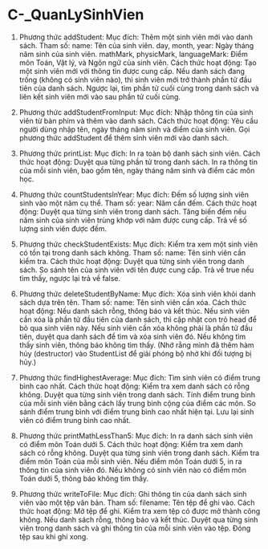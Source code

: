 # C-_QuanLySinhVien
1. Phương thức addStudent:
Mục đích: Thêm một sinh viên mới vào danh sách.
Tham số:
name: Tên của sinh viên.
day, month, year: Ngày tháng năm sinh của sinh viên.
mathMark, physicMark, languageMark: Điểm môn Toán, Vật lý, và Ngôn ngữ của sinh viên.
Cách thức hoạt động:
Tạo một sinh viên mới với thông tin được cung cấp.
Nếu danh sách đang trống (không có sinh viên nào), thì sinh viên mới trở thành phần tử đầu tiên của danh sách.
Ngược lại, tìm phần tử cuối cùng trong danh sách và liên kết sinh viên mới vào sau phần tử cuối cùng.

2. Phương thức addStudentFromInput:
Mục đích: Nhập thông tin của sinh viên từ bàn phím và thêm vào danh sách.
Cách thức hoạt động:
Yêu cầu người dùng nhập tên, ngày tháng năm sinh và điểm của sinh viên.
Gọi phương thức addStudent để thêm sinh viên mới vào danh sách.

3. Phương thức printList:
Mục đích: In ra toàn bộ danh sách sinh viên.
Cách thức hoạt động:
Duyệt qua từng phần tử trong danh sách.
In ra thông tin của mỗi sinh viên, bao gồm tên, ngày tháng năm sinh và điểm các môn học.

4. Phương thức countStudentsInYear:
Mục đích: Đếm số lượng sinh viên sinh vào một năm cụ thể.
Tham số:
year: Năm cần đếm.
Cách thức hoạt động:
Duyệt qua từng sinh viên trong danh sách.
Tăng biến đếm nếu năm sinh của sinh viên trùng khớp với năm được cung cấp.
Trả về số lượng sinh viên được đếm.

5. Phương thức checkStudentExists:
Mục đích: Kiểm tra xem một sinh viên có tồn tại trong danh sách không.
Tham số:
name: Tên sinh viên cần kiểm tra.
Cách thức hoạt động:
Duyệt qua từng sinh viên trong danh sách.
So sánh tên của sinh viên với tên được cung cấp.
Trả về true nếu tìm thấy, ngược lại trả về false.

6. Phương thức deleteStudentByName:
Mục đích: Xóa sinh viên khỏi danh sách dựa trên tên.
Tham số:
name: Tên sinh viên cần xóa.
Cách thức hoạt động:
Nếu danh sách rỗng, thông báo và kết thúc.
Nếu sinh viên cần xóa là phần tử đầu tiên của danh sách, thì cập nhật con trỏ head để bỏ qua sinh viên này.
Nếu sinh viên cần xóa không phải là phần tử đầu tiên, duyệt qua danh sách để tìm và xóa sinh viên đó.
Nếu không tìm thấy sinh viên, thông báo không tìm thấy.
(Nhớ rằng mình đã thêm hàm hủy (destructor) vào StudentList để giải phóng bộ nhớ khi đối tượng bị hủy.)

7. Phương thức findHighestAverage:
Mục đích: Tìm sinh viên có điểm trung bình cao nhất.
Cách thức hoạt động:
Kiểm tra xem danh sách có rỗng không.
Duyệt qua từng sinh viên trong danh sách.
Tính điểm trung bình của mỗi sinh viên bằng cách lấy trung bình cộng của điểm các môn.
So sánh điểm trung bình với điểm trung bình cao nhất hiện tại.
Lưu lại sinh viên có điểm trung bình cao nhất.

8. Phương thức printMathLessThan5:
Mục đích: In ra danh sách sinh viên có điểm môn Toán dưới 5.
Cách thức hoạt động:
Kiểm tra xem danh sách có rỗng không.
Duyệt qua từng sinh viên trong danh sách.
Kiểm tra điểm môn Toán của mỗi sinh viên.
Nếu điểm môn Toán dưới 5, in ra thông tin của sinh viên đó.
Nếu không có sinh viên nào có điểm môn Toán dưới 5, thông báo không tìm thấy.

9. Phương thức writeToFile:
Mục đích: Ghi thông tin của danh sách sinh viên vào một tệp văn bản.
Tham số:
filename: Tên tệp để ghi vào.
Cách thức hoạt động:
Mở tệp để ghi.
Kiểm tra xem tệp có được mở thành công không.
Nếu danh sách rỗng, thông báo và kết thúc.
Duyệt qua từng sinh viên trong danh sách và ghi thông tin của mỗi sinh viên vào tệp.
Đóng tệp sau khi ghi xong.
